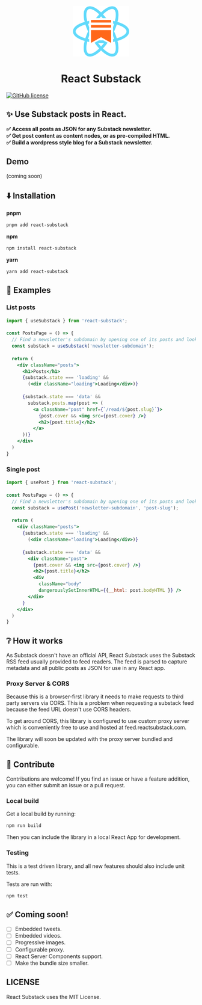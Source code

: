 <div align="center">
<img alt="React Substack" src="https://raw.githubusercontent.com/nosajio/react-substack/master/react-substack-logo.png" width="150px" />
</div>

<div align="center">
  <h1>React Substack</h1>
  <p></p>
</div>

[![GitHub license](https://img.shields.io/github/license/nosajio/react-substack.svg)](https://github.com/noasjio/react-substack/blob/master/LICENSE)

## ✨ Use Substack posts in React.
**✅ Access all posts as JSON for any Substack newsletter.**  
**✅ Get post content as content nodes, or as pre-compiled HTML.**  
**✅ Build a wordpress style blog for a Substack newsletter.**

## Demo
(coming soon)

## ⬇️ Installation
**pnpm**
```sh
pnpm add react-substack
```

**npm**
```sh
npm install react-substack
```

**yarn**
```sh
yarn add react-substack
```

## ️🚀 Examples

### List posts
```jsx
import { useSubstack } from 'react-substack';

const PostsPage = () => {
  // Find a newsletter's subdomain by opening one of its posts and looking at the beginning of the URL
  const substack = useSubstack('newsletter-subdomain');

  return (
    <div className="posts">
      <h1>Posts</h1>
      {substack.state === 'loading' && 
        (<div className="loading">Loading</div>)}

      {substack.state === 'data' &&
        substack.posts.map(post => (
          <a className="post" href={`/read/${post.slug}`}>
            {post.cover && <img src={post.cover} />}
            <h2>{post.title}</h2>
          </a>
      ))}
    </div>
  )
}
```

### Single post
```jsx
import { usePost } from 'react-substack';

const PostsPage = () => {
  // Find a newsletter's subdomain by opening one of its posts and looking at the beginning of the URL
  const substack = usePost('newsletter-subdomain', 'post-slug');

  return (
    <div className="posts">
      {substack.state === 'loading' && 
        (<div className="loading">Loading</div>)}

      {substack.state === 'data' &&
        <div className="post">
          {post.cover && <img src={post.cover} />}
          <h2>{post.title}</h2>
          <div 
            className="body" 
            dangerouslySetInnerHTML={{__html: post.bodyHTML }} />
        </div>
      }
    </div>
  )
}
```

## ❔ How it works
As Substack doesn't have an official API, React Substack uses the Substack RSS feed usually provided to feed readers. The feed is parsed to capture metadata and all public posts as JSON for use in any React app.

### Proxy Server & CORS
Because this is a browser-first library it needs to make requests to third party servers via CORS. This is a problem when requesting a substack feed because the feed URL doesn't use CORS headers.

To get around CORS, this library is configured to use custom proxy server which is conveniently free to use and hosted at feed.reactsubstack.com.

The library will soon be updated with the proxy server bundled and configurable.

## 💜 Contribute
Contributions are welcome! If you find an issue or have a feature addition, you can either submit an issue or a pull request.

### Local build
Get a local build by running:
```sh
npm run build
```
Then you can include the library in a local React App for development.

### Testing
This is a test driven library, and all new features should also include unit tests. 

Tests are run with:
```sh
npm test
```

## ✅ Coming soon!
- [ ] Embedded tweets.
- [ ] Embedded videos.
- [ ] Progressive images.
- [ ] Configurable proxy.
- [ ] React Server Components support.
- [ ] Make the bundle size smaller.

## LICENSE
React Substack uses the MIT License.
